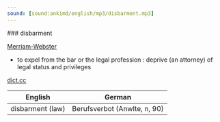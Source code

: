 ```yaml
---
sound: [sound:ankimd/english/mp3/disbarment.mp3]
---
```


\### disbarment

[Merriam-Webster](https://www.merriam-webster.com/dictionary/disbarment)

- to expel from the bar or the legal profession : deprive (an attorney) of legal status and privileges

[dict.cc](https://www.dict.cc/disbarment)

| English        | German       |
| -------------- | ------------ |
| disbarment (law) | Berufsverbot (Anwlte, n, 90) |
